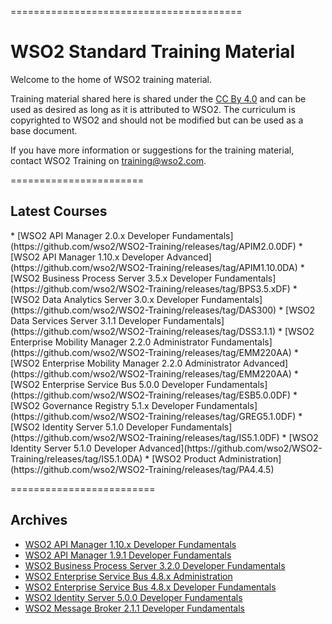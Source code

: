 

========================================
<h1>WSO2 Standard Training Material</h1>

Welcome to the home of WSO2 training material.

Training material shared here is shared under the [CC By 4.0](https://creativecommons.org/licenses/by/4.0/) and can be used as desired as long as it is attributed to WSO2.  The curriculum is copyrighted to WSO2 and should not be modified but can be used as a base document.

If you have more information or suggestions for the training material, contact WSO2 Training on training@wso2.com.

=======================
<h2>Latest Courses</h2>
* [WSO2 API Manager 2.0.x Developer Fundamentals](https://github.com/wso2/WSO2-Training/releases/tag/APIM2.0.0DF)
* [WSO2 API Manager 1.10.x Developer Advanced](https://github.com/wso2/WSO2-Training/releases/tag/APIM1.10.0DA)
* [WSO2 Business Process Server 3.5.x Developer Fundamentals](https://github.com/wso2/WSO2-Training/releases/tag/BPS3.5.xDF)
* [WSO2 Data Analytics Server 3.0.x Developer Fundamentals](https://github.com/wso2/WSO2-Training/releases/tag/DAS300)
* [WSO2 Data Services Server 3.1.1 Developer Fundamentals](https://github.com/wso2/WSO2-Training/releases/tag/DSS3.1.1)
* [WSO2 Enterprise Mobility Manager 2.2.0 Administrator Fundamentals](https://github.com/wso2/WSO2-Training/releases/tag/EMM220AA)
* [WSO2 Enterprise Mobility Manager 2.2.0 Administrator Advanced](https://github.com/wso2/WSO2-Training/releases/tag/EMM220AA)
* [WSO2 Enterprise Service Bus 5.0.0 Developer Fundamentals](https://github.com/wso2/WSO2-Training/releases/tag/ESB5.0.0DF)
* [WSO2 Governance Registry 5.1.x Developer Fundamentals](https://github.com/wso2/WSO2-Training/releases/tag/GREG5.1.0DF)
* [WSO2 Identity Server 5.1.0 Developer Fundamentals](https://github.com/wso2/WSO2-Training/releases/tag/IS5.1.0DF)
* [WSO2 Identity Server 5.1.0 Developer Advanced](https://github.com/wso2/WSO2-Training/releases/tag/IS5.1.0DA)
* [WSO2 Product Administration](https://github.com/wso2/WSO2-Training/releases/tag/PA4.4.5)

=========================
<h2>Archives</h2>

* [WSO2 API Manager 1.10.x Developer Fundamentals](https://github.com/wso2/WSO2-Training/releases/tag/APIM1.10.0DF)
* [WSO2 API Manager 1.9.1 Developer Fundamentals](https://github.com/wso2/WSO2-Training/releases/tag/APIM1.9.1DF)
* [WSO2 Business Process Server 3.2.0 Developer Fundamentals](https://github.com/wso2/WSO2-Training/releases/tag/BPS3.2.0)
* [WSO2 Enterprise Service Bus 4.8.x Administration](https://github.com/wso2/WSO2-Training/releases/tag/ESB4.8.xA)
* [WSO2 Enterprise Service Bus 4.8.x Developer Fundamentals](https://github.com/wso2/WSO2-Training/releases/tag/ESB4.8.xDF)
* [WSO2 Identity Server 5.0.0 Developer Fundamentals](https://github.com/wso2/WSO2-Training/releases/tag/IS5.0.0DF)
* [WSO2 Message Broker 2.1.1 Developer Fundamentals](https://github.com/wso2/WSO2-Training/releases/tag/MB2.1.1)

